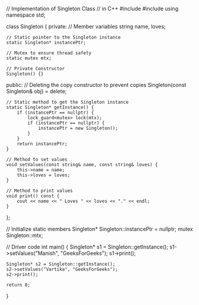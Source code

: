 // Implementation of Singleton Class 
// in C++
#include <iostream>
#include <mutex>
using namespace std;

class Singleton {
private:
    // Member variables
    string name, loves;

    // Static pointer to the Singleton instance
    static Singleton* instancePtr;

    // Mutex to ensure thread safety
    static mutex mtx;

    // Private Constructor
    Singleton() {}

public:
    // Deleting the copy constructor to prevent copies
    Singleton(const Singleton& obj) = delete;

    // Static method to get the Singleton instance
    static Singleton* getInstance() {
        if (instancePtr == nullptr) {
            lock_guard<mutex> lock(mtx);
            if (instancePtr == nullptr) {
                instancePtr = new Singleton();
            }
        }
        return instancePtr;
    }

    // Method to set values
    void setValues(const string& name, const string& loves) {
        this->name = name;
        this->loves = loves;
    }

    // Method to print values
    void print() const {
        cout << name << " Loves " << loves << "." << endl;
    }
};

// Initialize static members
Singleton* Singleton::instancePtr = nullptr;
mutex Singleton::mtx;

// Driver code
int main() {
    Singleton* s1 = Singleton::getInstance();
    s1->setValues("Manish", "GeeksForGeeks");
    s1->print();

    Singleton* s2 = Singleton::getInstance();
    s2->setValues("Vartika", "GeeksForGeeks");
    s2->print();

    return 0;
}

